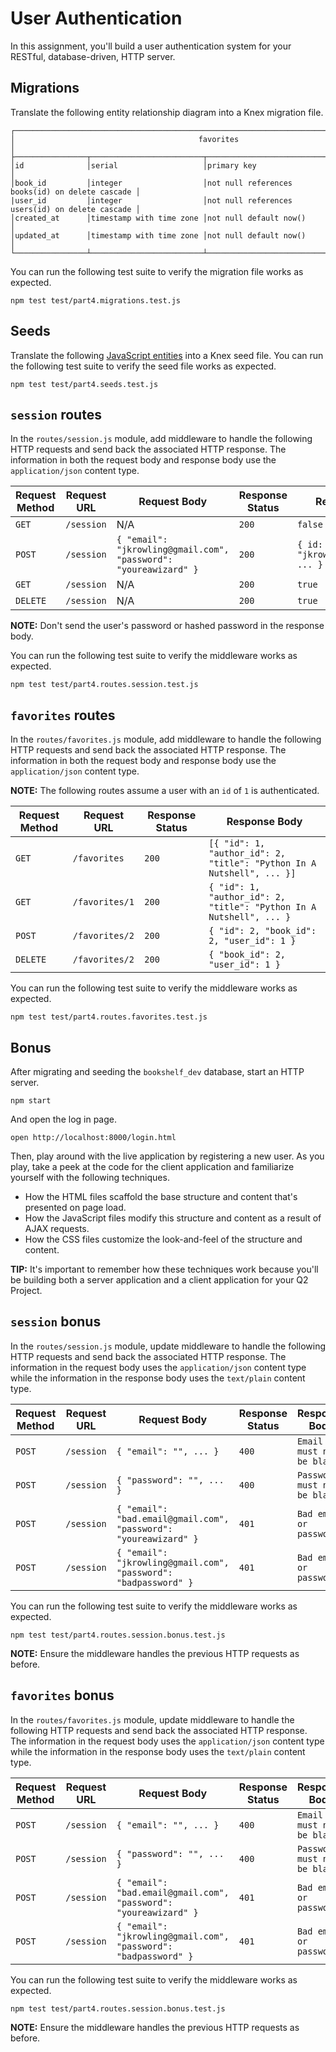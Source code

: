# User Authentication

In this assignment, you'll build a user authentication system for your RESTful, database-driven, HTTP server.

## Migrations

Translate the following entity relationship diagram into a Knex migration file.

```text
┌───────────────────────────────────────────────────────────────────────────────────────────┐
│                                         favorites                                         │
├────────────────┬─────────────────────────┬────────────────────────────────────────────────┤
│id              │serial                   │primary key                                     │
│book_id         │integer                  │not null references books(id) on delete cascade │
|user_id         │integer                  │not null references users(id) on delete cascade │
│created_at      │timestamp with time zone │not null default now()                          │
│updated_at      │timestamp with time zone │not null default now()                          │
└────────────────┴─────────────────────────┴────────────────────────────────────────────────┘
```

You can run the following test suite to verify the migration file works as expected.

```shell
npm test test/part4.migrations.test.js
```

## Seeds

Translate the following [JavaScript entities](https://gist.github.com/ryansobol/0bcc0058af3ce5823263ac005a34b050) into a Knex seed file. You can run the following test suite to verify the seed file works as expected.

```shell
npm test test/part4.seeds.test.js
```

## `session` routes

In the `routes/session.js` module, add middleware to handle the following HTTP requests and send back the associated HTTP response. The information in both the request body and response body use the `application/json` content type.

| Request Method | Request URL        | Request Body                                                     | Response Status | Response Body                                    |
|----------------|--------------------|------------------------------------------------------------------|-----------------|--------------------------------------------------|
| `GET`          | `/session`         | N/A                                                              | `200`           | `false`                                          |
| `POST`         | `/session`         | `{ "email": "jkrowling@gmail.com", "password": "youreawizard" }` | `200`           | `{ id: 1, "email": "jkrowling@gmail.com", ... }` |
| `GET`          | `/session`         | N/A                                                              | `200`           | `true`                                           |
| `DELETE`       | `/session`         | N/A                                                              | `200`           | `true`                                           |

**NOTE:** Don't send the user's password or hashed password in the response body.

You can run the following test suite to verify the middleware works as expected.

```shell
npm test test/part4.routes.session.test.js
```

## `favorites` routes

In the `routes/favorites.js` module, add middleware to handle the following HTTP requests and send back the associated HTTP response. The information in both the request body and response body use the `application/json` content type.

**NOTE:** The following routes assume a user with an `id` of `1` is authenticated.

| Request Method | Request URL      | Response Status | Response Body                                                         |
|----------------|------------------|-----------------|-----------------------------------------------------------------------|
| `GET`          | `/favorites`     | `200`           | `[{ "id": 1, "author_id": 2, "title": "Python In A Nutshell", ... }]` |
| `GET`          | `/favorites/1`   | `200`           | `{ "id": 1, "author_id": 2, "title": "Python In A Nutshell", ... }`   |
| `POST`         | `/favorites/2`   | `200`           | `{ "id": 2, "book_id": 2, "user_id": 1 }`                             |
| `DELETE`       | `/favorites/2`   | `200`           | `{ "book_id": 2, "user_id": 1 }`                                      |

You can run the following test suite to verify the middleware works as expected.

```shell
npm test test/part4.routes.favorites.test.js
```

## Bonus

After migrating and seeding the `bookshelf_dev` database, start an HTTP server.

```shell
npm start
```

And open the log in page.

```shell
open http://localhost:8000/login.html
```

Then, play around with the live application by registering a new user. As you play, take a peek at the code for the client application and familiarize yourself with the following techniques.

- How the HTML files scaffold the base structure and content that's presented on page load.
- How the JavaScript files modify this structure and content as a result of AJAX requests.
- How the CSS files customize the look-and-feel of the structure and content.

**TIP:** It's important to remember how these techniques work because you'll be building both a server application and a client application for your Q2 Project.

## `session` bonus

In the `routes/session.js` module, update middleware to handle the following HTTP requests and send back the associated HTTP response. The information in the request body uses the `application/json` content type while the information in the response body uses the `text/plain` content type.

| Request Method | Request URL        | Request Body                                                     | Response Status | Response Body                |
|----------------|--------------------|------------------------------------------------------------------|-----------------|------------------------------|
| `POST`         | `/session`         | `{ "email": "", ... }`                                           | `400`           | `Email must not be blank`    |
| `POST`         | `/session`         | `{ "password": "", ... }`                                        | `400`           | `Password must not be blank` |
| `POST`         | `/session`         | `{ "email": "bad.email@gmail.com", "password": "youreawizard" }` | `401`           | `Bad email or password`      |
| `POST`         | `/session`         | `{ "email": "jkrowling@gmail.com", "password": "badpassword" }`  | `401`           | `Bad email or password`      |

You can run the following test suite to verify the middleware works as expected.

```shell
npm test test/part4.routes.session.bonus.test.js
```

**NOTE:** Ensure the middleware handles the previous HTTP requests as before.

## `favorites` bonus

In the `routes/favorites.js` module, update middleware to handle the following HTTP requests and send back the associated HTTP response. The information in the request body uses the `application/json` content type while the information in the response body uses the `text/plain` content type.

| Request Method | Request URL        | Request Body                                                     | Response Status | Response Body                |
|----------------|--------------------|------------------------------------------------------------------|-----------------|------------------------------|
| `POST`         | `/session`         | `{ "email": "", ... }`                                           | `400`           | `Email must not be blank`    |
| `POST`         | `/session`         | `{ "password": "", ... }`                                        | `400`           | `Password must not be blank` |
| `POST`         | `/session`         | `{ "email": "bad.email@gmail.com", "password": "youreawizard" }` | `401`           | `Bad email or password`      |
| `POST`         | `/session`         | `{ "email": "jkrowling@gmail.com", "password": "badpassword" }`  | `401`           | `Bad email or password`      |

You can run the following test suite to verify the middleware works as expected.

```shell
npm test test/part4.routes.session.bonus.test.js
```

**NOTE:** Ensure the middleware handles the previous HTTP requests as before.

